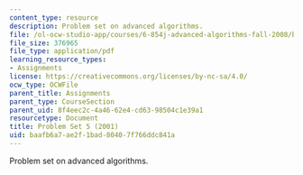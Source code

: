 ```yaml
---
content_type: resource
description: Problem set on advanced algorithms.
file: /ol-ocw-studio-app/courses/6-854j-advanced-algorithms-fall-2008/baafb6a7ae2f1bad80407f766ddc841a_homework5.pdf
file_size: 376965
file_type: application/pdf
learning_resource_types:
- Assignments
license: https://creativecommons.org/licenses/by-nc-sa/4.0/
ocw_type: OCWFile
parent_title: Assignments
parent_type: CourseSection
parent_uid: 8f4eec2c-4a46-62e4-cd63-98504c1e39a1
resourcetype: Document
title: Problem Set 5 (2001)
uid: baafb6a7-ae2f-1bad-8040-7f766ddc841a
---
```

Problem set on advanced algorithms.